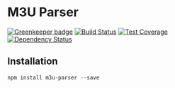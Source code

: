 # M3U Parser

[![Greenkeeper badge](https://badges.greenkeeper.io/v12/m3u-parser.svg)](https://greenkeeper.io/)
[![Build Status](https://travis-ci.org/v12/m3u-parser.svg?branch=master)](https://travis-ci.org/v12/m3u-parser) [![Test Coverage](https://codeclimate.com/github/v12/m3u-parser/badges/coverage.svg)](https://codeclimate.com/github/v12/m3u-parser) [![Dependency Status](https://david-dm.org/v12/m3u-parser.svg)](https://david-dm.org/v12/m3u-parser)

## Installation
```npm install m3u-parser --save```
